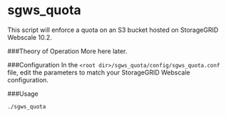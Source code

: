 # sgws_quota

This script will enforce a quota on an S3 bucket hosted on StorageGRID Webscale 10.2.

###Theory of Operation
More here later.

###Configuration
In the ```<root dir>/sgws_quota/config/sgws_quota.conf``` file, edit the parameters to match your StorageGRID Webscale configuration.



###Usage

```./sgws_quota```